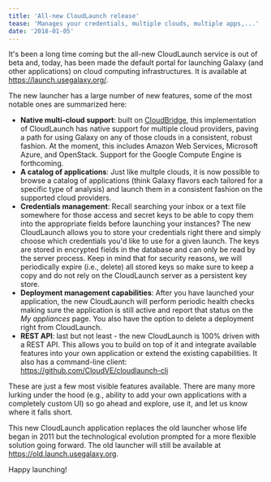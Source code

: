 ```yaml
---
title: 'All-new CloudLaunch release'
tease: 'Manages your credentials, multiple clouds, multiple apps,...'
date: '2018-01-05'
---
```


It's been a long time coming but the all-new CloudLaunch service is out of beta
and, today, has been made the default portal for launching Galaxy (and other
applications) on cloud computing infrastructures. It is available at
https://launch.usegalaxy.org/.

The new launcher has a large number of new features, some of the most
notable ones are summarized here:
- **Native multi-cloud support**: built on
  [CloudBridge](http://cloudbridge.cloudve.org/), this implementation of
  CloudLaunch has native support for multiple cloud providers, paving a path for
  using Galaxy on any of those clouds in a consistent, robust fashion. At the
  moment, this includes Amazon Web Services, Microsoft Azure, and OpenStack.
  Support for the Google Compute Engine is forthcoming.
- **A catalog of applications**: Just like multple clouds, it is now possible to
  browse a catalog of applications (think Galaxy flavors each tailored for a
  specific type of analysis) and launch them in a consistent fashion on the
  supported cloud providers.
- **Credentials management**: Recall searching your inbox or a text file
  somewhere for those access and secret keys to be able to copy them into the
  appropriate fields before launching your instances? The new CloudLaunch allows
  you to store your credentials right there and simply choose which credentials
  you'd like to use for a given launch. The keys are stored in encrypted
  fields in the database and can only be read by the server process. Keep in
  mind that for security reasons, we will periodically expire (i.e., delete) all
  stored keys so make sure to keep a copy and do not rely on the CloudLaunch
  server as a persistent key store.
- **Deployment management capabilities**: After you have launched your
  application, the new CloudLaunch will perform periodic health checks making
  sure the application is still active and report that status on the
  _My appliances_ page. You also have the option to delete a deployment
  right from CloudLaunch.
- **REST API**: last but not least - the new CloudLaunch is 100% driven with a
  REST API. This allows you to build on top of it and integrate available
  features into your own application or extend the existing capabilities. It
  also has a command-line client: https://github.com/CloudVE/cloudlaunch-cli

These are just a few most visible features available. There are many more
lurking under the hood (e.g., ability to add your own applications with a
completely custom UI) so go ahead and explore, use it, and let us know where it
falls short.

This new CloudLaunch application replaces the old launcher whose life began in
2011 but the technological evolution prompted for a more flexible solution going
forward. The old launcher will still be available at
https://old.launch.usegalaxy.org.

Happy launching!
